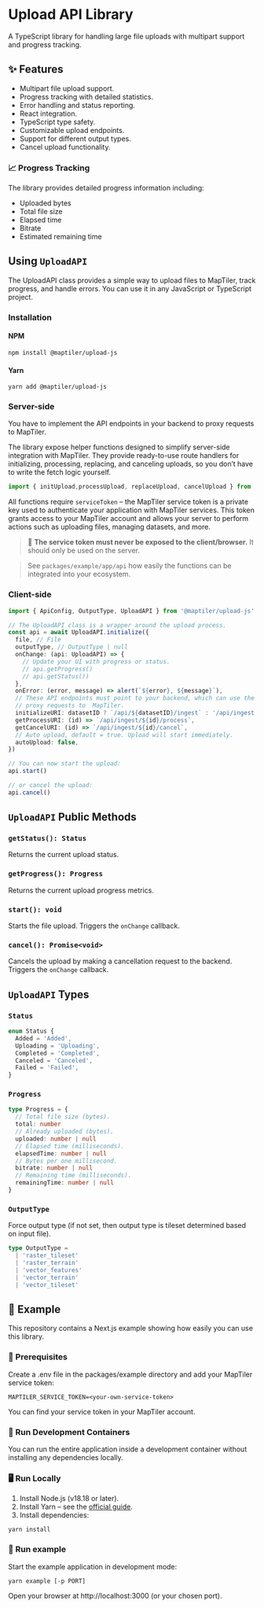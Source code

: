 # Upload API Library
A TypeScript library for handling large file uploads with multipart support and progress tracking.

## ✨ Features
- Multipart file upload support.
- Progress tracking with detailed statistics.
- Error handling and status reporting.
- React integration.
- TypeScript type safety.
- Customizable upload endpoints.
- Support for different output types.
- Cancel upload functionality.

### 📈 Progress Tracking
The library provides detailed progress information including:
- Uploaded bytes
- Total file size
- Elapsed time
- Bitrate
- Estimated remaining time

## Using `UploadAPI`
The UploadAPI class provides a simple way to upload files to MapTiler, track progress, and handle errors.
You can use it in any JavaScript or TypeScript project.

### Installation
#### NPM
```shell
npm install @maptiler/upload-js
```
#### Yarn
```shell
yarn add @maptiler/upload-js
```

### Server-side
You have to implement the API endpoints in your backend to proxy requests to MapTiler.

The library expose helper functions designed to simplify server-side integration with MapTiler. They provide
ready-to-use route handlers for initializing, processing, replacing, and canceling uploads, so you don’t have to write
the fetch logic yourself.

```ts
import { initUpload,processUpload, replaceUpload, cancelUpload } from '@maptiler/upload-js'
```

All functions require `serviceToken` – the MapTiler service token is a private key used to authenticate your
application with MapTiler services. This token grants access to your MapTiler account and allows your server to
perform actions such as uploading files, managing datasets, and more.

> 🚨 **The service token must never be exposed to the client/browser.** It should only be used on the server.

> See `packages/example/app/api` how easily the functions can be integrated into your ecosystem.

### Client-side
```ts
import { ApiConfig, OutputType, UploadAPI } from '@maptiler/upload-js'

// The UploadAPI class is a wrapper around the upload process.
const api = await UploadAPI.initialize({
  file, // File
  outputType, // OutputType | null
  onChange: (api: UploadAPI) => {
    // Update your UI with progress or status.
    // api.getProgress()
    // api.getStatus())
  },
  onError: (error, message) => alert(`${error}, ${message}`),
  // These API endpoints must point to your backend, which can use the provided server-side helpers to
  // proxy requests to  MapTiler.
  initializeURI: datasetID ? `/api/${datasetID}/ingest` : '/api/ingest',
  getProcessURI: (id) => `/api/ingest/${id}/process`,
  getCancelURI: (id) => `/api/ingest/${id}/cancel`,
  // Auto upload, default = true. Upload will start immediately.
  autoUpload: false,
})

// You can now start the upload:
api.start()

// or cancel the upload:
api.cancel()
```

## `UploadAPI` Public Methods
### `getStatus(): Status`
Returns the current upload status.

### `getProgress(): Progress`
Returns the current upload progress metrics.

### `start(): void`
Starts the file upload. Triggers the `onChange` callback.

### `cancel(): Promise<void>`
Cancels the upload by making a cancellation request to the backend. Triggers the `onChange` callback.

## `UploadAPI` Types
### `Status`
```ts
enum Status {
  Added = 'Added',
  Uploading = 'Uploading',
  Completed = 'Completed',
  Canceled = 'Canceled',
  Failed = 'Failed',
}
```

### `Progress`
```ts
type Progress = {
  // Total file size (bytes).
  total: number
  // Already uploaded (bytes).
  uploaded: number | null
  // Elapsed time (milliseconds).
  elapsedTime: number | null
  // Bytes per one millisecond.
  bitrate: number | null
  // Remaining time (milliseconds).
  remainingTime: number | null
}
```

### `OutputType`
Force output type (if not set, then output type is tileset determined based on input file).
```ts
type OutputType =
  | 'raster_tileset'
  | 'raster_terrain'
  | 'vector_features'
  | 'vector_terrain'
  | 'vector_tileset'
```

## 🧪 Example
This repository contains a Next.js example showing how easily you can use this library.

### 🔑 Prerequisites
Create a .env file in the packages/example directory and add your MapTiler service token:
```
MAPTILER_SERVICE_TOKEN=<your-own-service-token>
```

You can find your service token in your MapTiler account.

### 🐳 Run Development Containers
You can run the entire application inside a development container without installing any dependencies locally.

### 🖥️ Run Locally
1. Install Node.js (v18.18 or later).
2. Install Yarn – see the [official guide](https://yarnpkg.com/getting-started/install).
3. Install dependencies:
```shell
yarn install
```

### 🚀 Run example
Start the example application in development mode:
```shell
yarn example [-p PORT]
```

Open your browser at http://localhost:3000 (or your chosen port).
